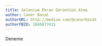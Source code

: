 ```yaml
---
title: Selenium Ekran Görüntüsü Alma
author: Caner Basat
authorURL: http://medium.com/@canerbasat
authorFBID: 1045077415
---
```


Deneme